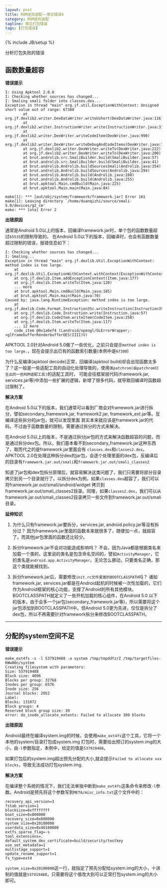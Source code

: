 ```yaml
---
layout: post
title: ROM逆向适配——常见错误4
category: ROM逆向适配
tagline: 常见打包错误
tags: [打包错误]
---
```

{% include JB/setup %}

分析打包失败的错误

## 函数数量超容

**错误提示**

    I: Using Apktool 2.0.0 
    I: Checking whether sources has changed... 
    I: Smaling smali folder into classes.dex... 
    Exception in thread "main" org.jf.util.ExceptionWithContext: Unsigned short value out of range: 67380 
        	at org.jf.dexlib2.writer.DexDataWriter.writeUshort(DexDataWriter.java:116) 
        	at org.jf.dexlib2.writer.InstructionWriter.write(InstructionWriter.java:312) 
        	at org.jf.dexlib2.writer.DexWriter.writeCodeItem(DexWriter.java:990) 
        	at org.jf.dexlib2.writer.DexWriter.writeDebugAndCodeItems(DexWriter.java:769) 
        	at org.jf.dexlib2.writer.DexWriter.writeTo(DexWriter.java:222) 
        	at org.jf.dexlib2.writer.DexWriter.writeTo(DexWriter.java:200) 
        	at brut.androlib.src.SmaliBuilder.build(SmaliBuilder.java:57) 
        	at brut.androlib.src.SmaliBuilder.build(SmaliBuilder.java:41) 
        	at brut.androlib.Androlib.buildSourcesSmali(Androlib.java:354) 
        	at brut.androlib.Androlib.buildSources(Androlib.java:294) 
        	at brut.androlib.Androlib.build(Androlib.java:280) 
        	at brut.androlib.Androlib.build(Androlib.java:255) 
        	at brut.apktool.Main.cmdBuild(Main.java:225) 
        	at brut.apktool.Main.main(Main.java:84) 
    
    make[1]: *** [out/obj/system/framework/framework.jar] Error 161 
    make[1]: Leaving directory `/home/duanqizhi/source/smali-5.0/devices/g2_cm' 
    make: *** [ota] Error 2 

**出错原因**

通常是Android 5.0以上的版本，回编译framework.jar时，单个包的函数数量超过`65535`的限制导致的。
在Android 5.0以下的版本，回编译时，也会有函数数量超过限制的错误，报错信息如下：

    I: Checking whether sources has changed...
    I: Smaling...
    Exception in thread "main" org.jf.dexlib.Util.ExceptionWithContext: method index is too large.
        at org.jf.dexlib.Util.ExceptionWithContext.withContext(ExceptionWithContext.java:54)
        at org.jf.dexlib.Item.addExceptionContext(Item.java:177)
        at org.jf.dexlib.Item.writeTo(Item.java:120)
        ... more
        at brut.apktool.Main.cmdBuild(Main.java:185)
        at brut.apktool.Main.main(Main.java:70)
    Caused by: java.lang.RuntimeException: method index is too large. 
        at org.jf.dexlib.Code.Format.Instruction35c.writeInstruction(Instruction35c.java:102)
        at org.jf.dexlib.Code.Instruction.write(Instruction.java:57)
        at org.jf.dexlib.CodeItem.writeItem(CodeItem.java:258)
        at org.jf.dexlib.Item.writeTo(Item.java:117)
        ... 12 more
        code_item @0x1a6ef4 (Landroid/opengl/GLErrorWrapper;->glFramebufferRenderbufferOES(IIII)V)

APKTOOL 2.0针对Android 5.0做了一些优化，之前只会提示`method index is too large.`，现在会提示出已有的函数索引数量(本例中是`67380`)

为什么反编译(apktool decode)正常，回编译(apktool build)却会出现函数太多了？这一般是一些适配工具的自动化处理导致的，使用`类patchrom(由patchrom衍生出的一些ROM适配工具)`的适配工具时，
可能会往框架层代码(framework.jar, services.jar等)中添加一些扩展的逻辑，新增了很多代码，就导致回编译时函数超过限制了。

**解决方案**

在Android 5.0以下的版本，我们通常可以看到厂商会对framework.jar进行拆分，譬如secondary_framework.jar, framework2.jar, framework_ext.jar等。反编译这些拆分的jar包，就可以发现里面
其实本来就应该是framework.jar的代码，不过由于函数数量的限制，需要通过拆分的方式来解决。

在Android 5.0以上的版本，不是通过拆分jar包的方式来解决函数超容的问题，而是通过拆分dex包。所以，我们基本看不到secondary_framework.jar这种东西了，取而代之的是framework.jar里面会有
`classes.dex`和`classes2.dex`。APKTOOL 2.0在处理这种拆分dex的jar包，会逐个处理里面的dex包，反编译后的目录有`framework.jar.out/smali`和`framework.jar.out/smali_classes2`
    
知道了jar包和dex包拆分原理后，就容易解决这类问题了，我们只需要将部分目录拷贝到另一个目录就行了。以拆分dex为例，如果`classes.dex`超容了，我们可以将framework.jar.out/smali/android/widget
拷贝到framework.jar.out/smali_classes2目录。同理，如果`classes2.dex`，我们可以从framework.jar.out/smali_classes2目录拷贝一些文件到framework.jar.out/smali目录。

**延伸知识**

1. 为什么只有framework.jar要拆分，services.jar, android.policy.jar等没有拆分过？ 
   因为framework.jar里面的函数本来就很多了，随便加一点，就超容了。而其他jar包里面的函数还比较少。

2. 拆分framework.jar不会对功能造成影响吗？
   不会。因为Java都是根据类名来加载一个类的，这里说的类名是包含命名空间的，譬如`ActivityManager`，它的类名是`android.app.ActivityManager`。无论怎么挪动，只要类名正确，那这个类就能被找到。
   
3. 拆分framework.jar后，需要修改`init.rc文件里面的BOOTCLASSPATH`吗？
   诸如framework.jar, services.jar都是在Android起机的时候被一次性加载的，它们作为Android框架的核心功能，支撑了Android的所有其他模块。BOOTCLASSPATH就定义了一些开机加载的核心组件，在Android 5.0
   以下的版本，由于会多一个jar包(secondary_framework.jar等)，所以需要将这个jar包添加到BOOTCLASSPATH中。但Android 5.0更为先进，仅仅是拆分了dex包，所以不再需要针对framework拆分来修改BOOTCLASSPATH。

   
***

## 分配的system空间不足

**错误提示**

    make_ext4fs -s -l 537919488 -a system /tmp/tmpddYzrZ /tmp/targetfiles-KWw86n/system
    Creating filesystem with parameters:
    Size: 537919488
    Block size: 4096
    Blocks per group: 32768
    Inodes per group: 6576
    Inode size: 256
    Journal blocks: 2052
    Label:
    Blocks: 131072
    Block groups: 4
    Reserved block group size: 39
    error: do_inode_allocate_extents: Failed to allocate 109 blocks

**出错原因**

Android最终在编译system.img的时候，会使用`make_ext4fs`这个工具，它将一个本地的system/目录打包成system.img
打包时，需要给出预订的system.img的大小，由`-l`参数指定，本例中，给定的值是`537919488`。

如果打包后的system.img超出预先分配的大小,就会提示`Failed to allocate xxx blocks`，导致无法成功打包system.img.

**解决方案**

在编译整个系统的情况下，我们无法单独中断到`make_ext4fs`这条命令来修改`-l`参数。Android是预先将这个参数写到`META/misc_info.txt`这个文件中的：

    recovery_api_version=3
    fstab_version=1
    blocksize=0xffffffff
    boot_size=0x800000
    recovery_size=0x800000
    system_size=0x20100000
    userdata_size=0x40100000
    extfs_sparse_flag=-s
    tool_extensions=.
    default_system_dev_certificate=build/security/testkey
    use_set_metadata=1
    multistage_support=1
    update_rename_support=1
    fs_type=ext4

`system_size=0x20100000`这一行，就指定了预先分配给system.img的大小，十进制的值就是`537919488`，只需要将这个值改大到可以正常打包system.img的大小即可。
